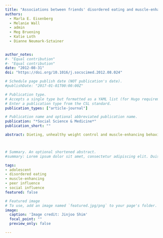 ```yaml
---
title: "Associations between friends' disordered eating and muscle-enhancing behaviors" 
authors:
  - Marla E. Eisenberg
  - Melanie Wall
  - admin
  - Meg Bruening
  - Katie Loth
  - Dianne Neumark-Sztainer
  

author_notes:
#- "Equal contribution"
#- "Equal contribution"
date: "2012-08-31"
doi: "https://doi.org/10.1016/j.socscimed.2012.08.024"

# Schedule page publish date (NOT publication's date).
#publishDate: "2017-01-01T00:00:00Z"

# Publication type.
# Accepts a single type but formatted as a YAML list (for Hugo requirements).
# Enter a publication type from the CSL standard.
publication_types: ["article-journal"]

# Publication name and optional abbreviated publication name.
publication: "*Social Science & Medicine*"
publication_short: ""

abstract: Dieting, unhealthy weight control and muscle-enhancing behaviors are common among adolescents - friends are a probable source of influence on these behaviors. The present study uses data provided by nominated friends to examine associations between friends' disordered eating and muscle-enhancing behaviors and participants' own behaviors in a diverse sample of American youth. Male and female adolescents (mean age = 14.4) completed surveys and identified their friends from a class roster; friends' survey data were then linked to each participant. Participants (N = 2126) who had at least one nominated friend were included in the analytic sample. Independent variables were created using the same weight control and muscle-enhancing behaviors reported by nominated friends, and were used in logistic regression models to test associations between participants' and their friends' behaviors, stratified by gender. Results indicated that dieting, disordered eating and muscle-enhancing behaviors were common in this sample, and selected friends' behaviors were associated with the same behaviors in participants. For example, girls whose friends reported extreme weight control behaviors had significantly greater odds of using these behaviors than girls whose friends did not report these same behaviors (OR = 2.39). This research suggests that friends' weight- and shape-related behaviors are a feature of social relationships, and is the first report demonstrating these associations for muscle-enhancing behaviors. Capitalizing on the social element may be important to the development of increasingly effective intervention and prevention programs.



# Summary. An optional shortened abstract.
#summary: Lorem ipsum dolor sit amet, consectetur adipiscing elit. Duis posuere tellus ac convallis placerat. Proin tincidunt magna sed ex sollicitudin condimentum.

tags: 
- adolescent
- disordered eating
- muscle-enhancing
- peer influence
- social influence
featured: false

# Featured image
# To use, add an image named `featured.jpg/png` to your page's folder. 
image:
  caption: 'Image credit: Jinjoo Shim'
  focal_point: ""
  preview_only: false

---
```

